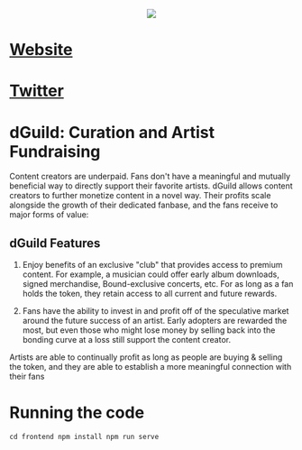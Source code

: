<p align="center">
  <img src="https://github.com/RUDE-labs/dGuild/blob/dev/images/dGuild_twitter-cover-1.png" />
</p>

# [Website](https://dguild.co)
# [Twitter](https://twitter.com/dGuildINC)

# dGuild: Curation and Artist Fundraising

Content creators are underpaid. Fans don't have a meaningful and mutually beneficial way to directly support their favorite artists. dGuild allows content creators to further monetize content in a novel way. Their profits scale alongside the growth of their dedicated fanbase, and the fans receive to major forms of value:

## dGuild Features
1. Enjoy benefits of an exclusive "club" that provides access to premium content. For example, a musician could offer early album downloads, signed merchandise, Bound-exclusive concerts, etc. For as long as a fan holds the token, they retain access to all current and future rewards.

2. Fans have the ability to invest in and profit off of the speculative market around the future success of an artist. Early adopters are rewarded the most, but even those who might lose money by selling back into the bonding curve at a loss still support the content creator.

Artists are able to continually profit as long as people are buying & selling the token, and they are able to establish a more meaningful connection with their fans


# Running the code
`
cd frontend
npm install
npm run serve
`
